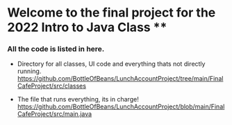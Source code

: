 # Welcome to the final project for the 2022 Intro to Java Class **
### All the code is listed in here. 

*  Directory for all classes, UI code and everything thats not directly running. 
https://github.com/BottleOfBeans/LunchAccountProject/tree/main/FinalCafeProject/src/classes

*  The file that runs everything, its in charge! 
https://github.com/BottleOfBeans/LunchAccountProject/blob/main/FinalCafeProject/src/main.java
